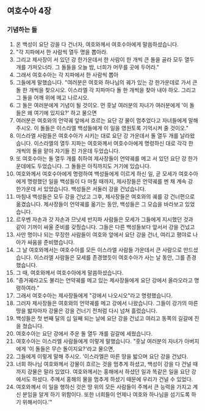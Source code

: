 ## 여호수아 4장

### 기념하는 돌
1. 온 백성이 요단 강을 다 건너자, 여호와께서 여호수아에게 말씀하셨습니다.
2. "각 지파에서 한 사람씩 열두 명을 뽑아라.
3. 그리고 제사장이 서 있던 강 한가운데서 한 사람이 한 개씩 큰 돌을 골라 모두 열두 개를 가져오너라. 그 돌들을 오늘 밤, 너희가 머무를 곳에 두어라."
4. 그래서 여호수아는 각 지파에서 한 사람씩 뽑아
5. 그들에게 말했습니다. "여러분은 여호와 하나님의 궤가 있는 강 한가운데로 가서 큰 돌 한 개씩을 찾으시오. 이스라엘 각 지파마다 돌 한 개씩을 찾아 내야 하오. 그리고 그 돌을 어깨 위에 메고 나르시오.
6. 그 돌은 여러분에게 기념이 될 것이오. 먼 훗날 여러분의 자녀가 여러분에게 '이 돌들은 왜 여기에 있지요?' 하고 물으면
7. 여러분은 여호와의 언약궤 앞에서 흐르는 요단 강 물이 멈추었다고 자녀들에게 말해 주시오. 이 돌들은 이스라엘 백성들에게 이 일을 영원토록 기억시켜 줄 것이오."
8. 이스라엘 사람들은 여호수아가 시키는 대로 요단 강 가운데서 돌 열두 개를 날라왔습니다. 이스라엘의 열두 지파는 여호와께서 여호수아에게 명령하신 대로 각각 한 개씩의 돌을 맡아 자기들 진 가운데 두었습니다.
9. 또 여호수아는 돌 열두 개를 취하여 제사장들이 언약궤를 메고 서 있던 요단 강 한가운데에도 두었습니다. 그 돌들은 아직까지도 거기에 있습니다.
10. 여호와께서 여호수아에게 명령하여 백성들에게 이르게 하신 일, 곧 모세가 여호수아에게 명령했던 일을 백성들이 다 마칠 때까지, 제사장들은 언약궤를 멘 채 계속 강 한가운데 서 있었습니다. 백성들은 서둘러 강을 건넜습니다.
11. 마침내 백성들은 모두 강을 건넜고 그후, 제사장들은 여호와의 궤를 강 건너편으로 옮겼습니다. 제사장들이 언약궤를 옮기는 동안, 백성들은 그 모습을 바라보고 있었습니다.
12. 르우벤 자손과 갓 자손과 므낫세 반지파 사람들은 모세가 그들에게 지시했던 것과 같이 기꺼이 싸울 준비를 갖췄습니다. 그들은 다른 백성들보다 앞서서 강을 건넜고
13. 사만 명이나 되는 무장한 사람들이 여호와 앞에서 요단 강을 건너, 여리고 평야로 나아가 싸움을 준비했습니다.
14. 그 날 여호와께서는 여호수아를 모든 이스라엘 사람들 가운데서 큰 사람으로 만드셨습니다. 이스라엘 사람들은 모세를 존경했듯이 여호수아가 사는 날 동안, 그를 존경했습니다.
15. 그 때, 여호와께서 여호수아에게 말씀하셨습니다.
16. "증거궤라고도 불리는 언약궤를 메고 있는 제사장들에게 요단 강에서 올라오라고 명령하여라."
17. 그래서 여호수아는 제사장들에게 "강에서 나오시오"라고 명령했습니다.
18. 그러자 제사장들은 여호와의 언약궤를 메고 강에서 나왔습니다. 그들이 강가의 마른 땅을 밟자마자 강물은 강을 건너기 전처럼 다시 넘쳐 흘렀습니다.
19. 백성들은 첫 번째 달의 십 일째 되는 날에 요단 강을 건넜고 여리고 동쪽의 길갈에 진을 쳤습니다.
20. 여호수아는 요단 강에서 주운 돌 열두 개를 길갈에 세웠습니다.
21. 여호수아는 이스라엘 사람들에게 이렇게 말했습니다. "훗날 여러분의 자녀가 아버지에게 '이 돌들은 무슨 돌이지요?'라고 물으면,
22. 그들에게 이렇게 말해 주시오. '이스라엘은 마른 땅을 밟으며 요단 강을 건넜다.
23. 너희 하나님 여호와께서 강물이 흐르는 것을 멈추게 하셨고, 백성이 강을 다 건널 때까지 강물은 말라 있었다. 여호와께서는 홍해에서 하셨던 일과 똑같은 일을 요단 강에서도 하셨다. 주께서 홍해의 물을 멈추게 하셨기 때문에 우리가 건널 수 있었다.
24. 여호와께서 이 일을 행하신 것은 땅 위의 모든 사람들이 주께서 큰 능력을 가지고 계신 분임을 알게 하기 위함이다. 또한 너희들이 언제나 여호와 하나님을 섬기도록 하기 위해서이다.'"